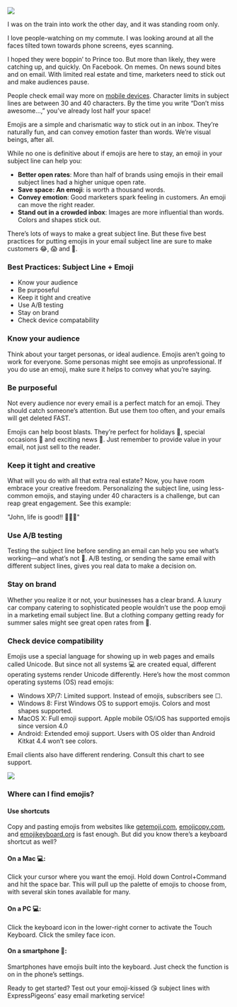 ![](/blog/images/2018/emoji/header.jpg)

I was on the train into work the other day, and it was standing room only. 

I love people-watching on my commute. I was looking around at all the faces tilted town towards phone screens, eyes scanning. 

I hoped they were boppin’ to Prince too. But more than likely, they were catching up, and quickly. On Facebook. On memes. On news sound bites and on email. With limited real estate and time, marketers need to stick out and make audiences pause.

People check email way more on [mobile devices](https://www.crazyegg.com/blog/mobile-marketing-studies/). Character limits in subject lines are between 30 and 40 characters. By the time you write “Don’t miss awesome…,” you’ve already lost half your space!

Emojis are a simple and charismatic way to stick out in an inbox. They’re naturally fun, and can convey emotion faster than words. We’re visual beings, after all. 

While no one is definitive about if emojis are here to stay, an emoji in your subject line can help you: 

* **Better open rates**: More than half of brands using emojis in their email subject lines had a higher unique open rate. 
* **Save space: An emoji**: is worth a thousand words.
* **Convey emotion**: Good marketers spark feeling in customers. An emoji can move the right reader.
* **Stand out in a crowded inbox**: Images are more influential than words. Colors and shapes stick out.

There’s lots of ways to make a great subject line. But these five best practices for putting emojis in your email subject line are sure to make customers :joy:, :scream: and :clap:. 

### Best Practices: Subject Line + Emoji

* Know your audience
* Be purposeful
* Keep it tight and creative
* Use A/B testing
* Stay on brand
* Check device compatability

### Know your audience

Think about your target personas, or ideal audience. Emojis aren’t going to work for everyone. Some personas might see emojis as unprofessional. 
If you do use an emoji, make sure it helps to convey what you’re saying. 

### Be purposeful

Not every audience nor every email is a perfect match for an emoji. They should catch someone’s attention. 
But use them too often, and your emails will get deleted FAST.

Emojis can help boost blasts. They’re perfect for holidays :christmas_tree:, special occasions :gift: and exciting news :tada:. 
Just remember to provide value in your email, not just sell to the reader. 

### Keep it tight and creative

What will you do with all that extra real estate? Now, you have room embrace your creative freedom. 
Personalizing the subject line, using less-common emojis, and staying under 40 characters is a challenge, but can reap great engagement. See this example:

"John, life is good!! :football::beer::raised_hands:"

### Use A/B testing
Testing the subject line before sending an email can help you see what’s working—and what’s not :eyes:. A/B testing, or sending the same email with different subject lines, gives you real data to make a decision on.
 
### Stay on brand

Whether you realize it or not, your businesses has a clear brand. A luxury car company catering to sophisticated people wouldn’t use the 
poop emoji in a marketing email subject line. But a clothing company getting ready for summer sales might see great open rates from 👙. 

### Check device compatibility
 
Emojis use a special language for showing up in web pages and emails called Unicode. 
But since not all systems :computer: are created equal, different operating systems render Unicode differently. 
Here’s how the most common operating systems (OS) read emojis:

* Windows XP/7: Limited support. Instead of emojis, subscribers see ☐.
* Windows 8: First Windows OS to support emojis. Colors and most shapes supported.
* MacOS X: Full emoji support. Apple mobile OS/iOS has supported emojis since version 4.0
* Android: Extended emoji support. Users with OS older than Android Kitkat 4.4 won’t see colors. 

Email clients also have different rendering. Consult this chart to see support.

![](/blog/images/2018/emoji/chart.jpg) 



 
### Where can I find emojis?

####   Use shortcuts

Copy and pasting emojis from websites like [getemoji.com](http://getemoji.com),  [emojicopy.com](http://emojicopy.com), 
and  [emojikeyboard.org](http://emojikeyboard.org) is fast enough. But did you know there’s a keyboard shortcut as well?

#### On a Mac :computer::
 
Click your cursor where you want the emoji. Hold down Control+Command and hit the space bar. 
This will pull up the palette of emojis to choose from, with several skin tones available for many. 

#### On a PC :computer::

Click the keyboard icon in the lower-right corner to activate the Touch Keyboard. Click the smiley face icon.

#### On a smartphone :iphone::

Smartphones have emojis built into the keyboard. Just check the function is on in the phone’s settings. 



Ready to get started? Test out your emoji-kissed :kissing_heart: subject lines with ExpressPigeons’ easy email marketing service! 




